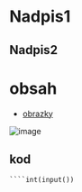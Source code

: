 ﻿# Nadpis1
## Nadpis2

# obsah
- [obrazky](#obrazky)

![image](https://github.com/user-attachments/assets/f60d8f33-8241-4287-89a1-d13f9a906311)

## kod
````print("")
````int(input())



